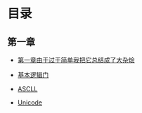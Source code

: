 # 目录

## 第一章

- [第一章由于过于简单我把它总结成了大杂烩](https://github.com/youmingsama/Microcomputer-principle-and-interface-technology/blob/master/ch1/ch1.md)

- [基本逻辑门](https://github.com/youmingsama/Microcomputer-principle-and-interface-technology/blob/master/ch1/ch2.md)

- [ASCLL](https://github.com/youmingsama/Microcomputer-principle-and-interface-technology/blob/master/ch1/ch3.md)

- [Unicode](https://github.com/youmingsama/Microcomputer-principle-and-interface-technology/blob/master/ch1/Unicode.md)